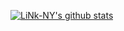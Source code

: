 [![LiNk-NY's github stats](https://github-readme-stats-git-masterrstaa-rickstaa.vercel.app/api?username=LiNk-NY&show_icons=true&theme=vision-friendly-dark&hide=stars)](https://github.com/anuraghazra/github-readme-stats)
